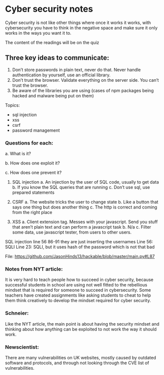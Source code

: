 # Cyber security notes
Cyber security is not like other things where once it works it works, with cybersecurity you have to think in the negative space and make sure it only works in the ways you want it to.

The content of the readings will be on the quiz

## Three key ideas to communicate:
1.	Don’t store passwords in plain text, never do that. Never handle authentication by yourself, use an official library.
2.	Don’t trust the browser. Validate everything on the server side. You can’t trust the browser.
3.	Be aware of the libraries you are using (cases of npm packages being hacked and malware being put on them)


Topics:
- sql injection
- xss
- csrf
- password management

### Questions for each:

a.	What is it?

b.	How does one exploit it?

c.	How does one prevent it?

1.	SQL injection
a.	An injection by the user of SQL code, usually to get data
b.	If you know the SQL queries that are running
c.	Don’t use sql, use prepared statements

2.	CSRF
a.	The website tricks the user to change state
b.	Like a button that says one thing but does another thing
c.	The http is correct and coming from the right place
3.	XSS	
a.	Client extension tag. Messes with your javascript. Send you stuff that aren’t plain text and can perform a javascript task
b.	N/a
c.	Filter some data, use javascript tester, from users to other users. 


SQL injection line 56
86-91 they are just inserting the usernames
Line 56: SQLI
Line 23: SQLI, but it uses hash of the password which is not that bad

File:
https://github.com/JasonHinds13/hackable/blob/master/main.py#L87


### Notes from NYT article:
It is very hard to teach people how to succeed in cyber security, because successful students in school are using not well fitted to the rebellious mindset that is required for someone to succeed in cybersecurity. Some teachers have created assignments like asking students to cheat to help them think creatively to develop the mindset required for cyber security.

### Schneier: 
Like the NYT article, the main point is about having the security mindset and thinking about how anything can be exploited to not work the way it should work.

### Newscientist:
There are many vulnerabilities on UK websites, mostly caused by outdated software and protocols, and through not looking through the CVE list of vulnerabilities. 


